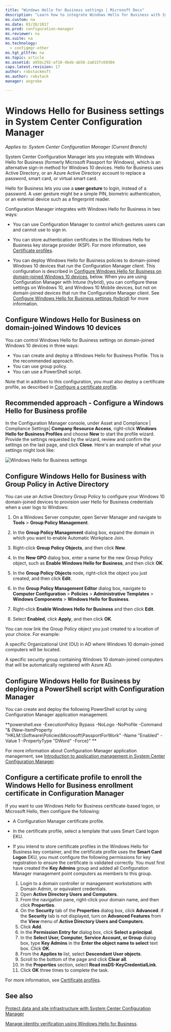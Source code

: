 ```yaml
---
title: "Windows Hello for Business settings | Microsoft Docs"
description: "Learn how to integrate Windows Hello for Business with System Center Configuration Manager."
ms.custom: na
ms.date: 03/28/2017
ms.prod: configuration-manager
ms.reviewer: na
ms.suite: na
ms.technology:
  - configmgr-other
ms.tgt_pltfrm: na
ms.topic: article
ms.assetid: a95bc292-af10-4beb-ab56-2a815fc69304
caps.latest.revision: 17
author: robstackmsft
ms.author: robstack
manager: angrobe

---
```

# Windows Hello for Business settings in System Center Configuration Manager

*Applies to: System Center Configuration Manager (Current Branch)*

System Center Configuration Manager lets you integrate with Windows Hello for Business (formerly Microsoft Passport for Windows), which is an alternative sign-in method for Windows 10 devices. Hello for Business uses Active Directory, or an Azure Active Directory account to replace a password, smart card, or virtual smart card.  

Hello for Business lets you use a **user gesture** to login, instead of a password. A user gesture might be a simple PIN, biometric authentication, or an external device such as a fingerprint reader.  

 Configuration Manager integrates with Windows Hello for Business in two ways:  

-   You can use Configuration Manager to control which gestures users can and cannot use to sign in.  

-   You can store authentication certificates in the Windows Hello for Business key storage provider (KSP). For more information, see [Certificate profiles](introduction-to-certificate-profiles.md).  

- You can deploy Windows Hello for Business policies to domain-joined Windows 10 devices that run the Configuration Manager client. This configuration is described in [Configure Windows Hello for Business on domain-joined Windows 10 devices](#configure-windows-hello-for-business-on-domain-joined-windows-10-devices), below. When you are using Configuration Manager with Intune (hybrid), you can configure these settings on Windows 10, and Windows 10 Mobile devices, but not on domain-joined devices that run the Configuration Manager client. See [Configure Windows Hello for Business settings (hybrid)](../../mdm/deploy-use/windows-hello-for-business-settings.md) for more information.

## Configure Windows Hello for Business on domain-joined Windows 10 devices
You can control Windows Hello for Business settings on domain-joined Windows 10 devices in three ways:

- You can create and deploy a Windows Hello for Business Profile. This is the recommended approach.
- You can use group policy.  
- You can use a PowerShell script.

Note that in addition to this configuration, you must also deploy a certificate profile, as described in [Configure a certificate profile](#configure-a-certificate-profile).

## Recommended approach -  Configure a Windows Hello for Business profile  

In the Configuration Manager console, under Asset and Compliance | Compliance Settings| **Company Resource Access**, right-click **Windows Hello for Business Profiles** and choose **New** to start the profile wizard. Provide the settings requested by the wizard, review and confirm the settings on the last page, and click **Close**. Here's an example of what your settings might look like:  

![Windows Hello for Business settings](../media/Hello-for-Business-settings.png)

## Configure Windows Hello for Business with Group Policy in Active Directory  

You can use an Active Directory Group Policy to configure your Windows 10 domain-joined devices to provision user Hello for Business credentials when a user logs to Windows:

1.  On a Windows Server  computer, open Server Manager and navigate to **Tools** > **Group Policy Management**.    

2.  In the **Group Policy Management** dialog box, expand the  domain in which you want to enable Automatic Workplace Join.    

3.  Right-click **Group Policy Objects**, and then click **New**.  

4.  In the **New GPO** dialog box, enter a name for the new Group Policy object, such as **Enable Windows Hello for Business**, and then click **OK**.  

5.  In the **Group Policy Objects** node, right-click the object you just created, and then click **Edit**.  

6.  In the **Group Policy Management Editor** dialog box, navigate to **Computer Configuration** > **Policies** > **Administrative Templates** > **Windows Components** > **Windows Hello for Business**.  

7.  Right-click **Enable Windows Hello for Business** and then click **Edit**.   

8.  Select **Enabled**, click **Apply**, and then click **OK**.

You can now link the Group Policy object you just created to a location of your choice. For example:    

   A specific Organizational Unit (OU) in AD where Windows 10 domain-joined computers will be located.    

   A specific security group containing Windows 10 domain-joined computers that will be automatically registered with Azure AD.    

## Configure Windows Hello for Business by deploying a PowerShell script with Configuration Manager    
You can create and deploy the following PowerShell script by using Configuration Manager application management.    

**powershell.exe -ExecutionPolicy Bypass -NoLogo -NoProfile -Command "& {New-ItemProperty "HKLM:\Software\Policies\Microsoft\PassportForWork" -Name "Enabled" -Value 1 -PropertyType "DWord" -Force}" ** 

For more information about Configuration Manager application management, see [Introduction to application management in System Center Configuration Manager](/sccm/apps/understand/introduction-to-application-management).  

## Configure a certificate profile to enroll the Windows Hello for Business enrollment certificate in Configuration Manager  
 If you want to use Windows Hello for Business certificate-based logon, or Microsoft Hello, then configure the following:  

-   A Configuration Manager certificate profile.  

-   In the certificate profile, select a template that uses Smart Card logon EKU.  

-	If you intend to store certificate profiles in the Windows Hello for Business key container, and the certificate profile uses the **Smart Card Logon** EKU, you must configure the following permissions for key registration to ensure the certificate is validated correctly.
You must first have created the **Key Admins** group and added all Configuration Manager management point computers as members to this group.

	1.	Login to a domain controller or management workstations with Domain Admin, or equivalent credentials.
	2.	Open **Active Directory Users and Computers**.
	3.	From the navigation pane, right-click your domain name, and then click **Properties**.
	4.	On the **Security** tab of the *<domain name>* **Properties** dialog box, click **Advanced**. 
if the **Security** tab is not displayed, turn on **Advanced Features** from the **View** menu of **Active Directory Users and Computers**.
	5.	Click **Add**.
	6.	In the **Permission Entry for** *<domain name>* dialog box, click **Select a principal**.
	7.	In the **Select User, Computer, Service Account, or Group** dialog box, type **Key Admins** in the **Enter the object name to select** text box.  Click **OK**.
	8.	From the **Applies to** list, select **Descendant User objects**.
	9.	Scroll to the bottom of the page and click **Clear all**.
	10.	In the **Properties** section, select **Read msDS-KeyCredentialLink**.
	11.	Click **OK** three times to complete the task.


 For more information, see [Certificate profiles](introduction-to-certificate-profiles.md).  

## See also  
 [Protect data and site infrastructure with System Center Configuration Manager](../../protect/understand/protect-data-and-site-infrastructure.md)

 [Manage identity verification using Windows Hello for Business](https://technet.microsoft.com/itpro/windows/keep-secure/manage-identity-verification-using-microsoft-passport).  
